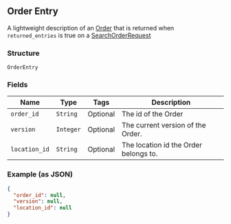 ## Order Entry

A lightweight description of an [Order](./models/order.md) that is returned when `returned_entries` is true on a
[SearchOrderRequest](./models/search-order-request.md)

### Structure

`OrderEntry`

### Fields

| Name | Type | Tags | Description |
|  --- | --- | --- | --- |
| `order_id` | `String` | Optional | The id of the Order |
| `version` | `Integer` | Optional | The current version of the Order. |
| `location_id` | `String` | Optional | The location id the Order belongs to. |

### Example (as JSON)

```json
{
  "order_id": null,
  "version": null,
  "location_id": null
}
```


